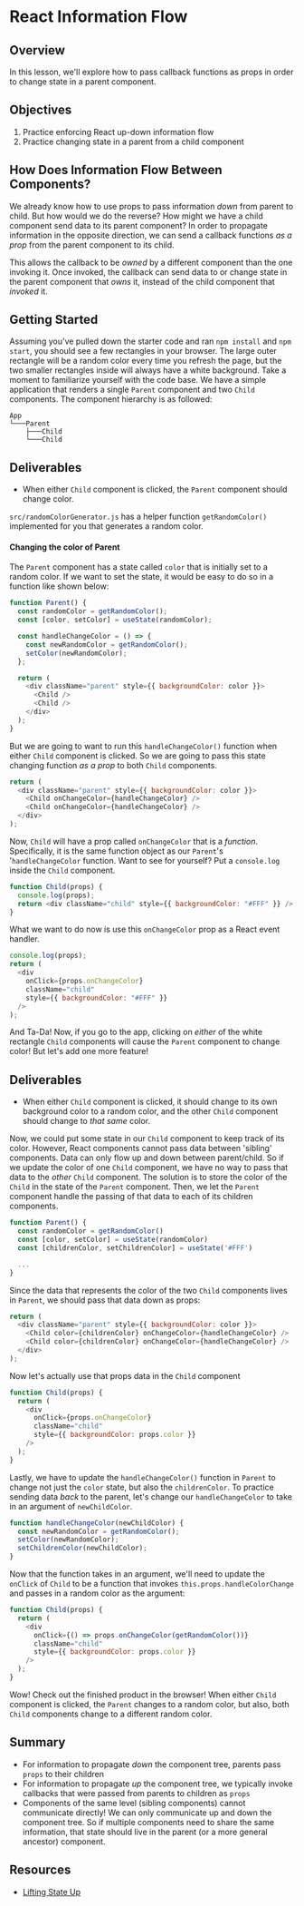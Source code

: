# React Information Flow

## Overview

In this lesson, we'll explore how to pass callback functions as props in order to change state in a parent component.

## Objectives

1. Practice enforcing React up-down information flow
2. Practice changing state in a parent from a child component

## How Does Information Flow Between Components?

We already know how to use props to pass information _down_ from parent to child.
But how would we do the reverse? How might we have a child component send data to
its parent component? In order to propagate information in the opposite direction,
we can send a callback functions _as a prop_ from the parent component to its child.

This allows the callback to be _owned_ by a different component than the one
invoking it. Once invoked, the callback can send data to or change state in the
parent component that _owns_ it, instead of the child component that _invoked_ it.

## Getting Started

Assuming you've pulled down the starter code and ran `npm install` and `npm start`,
you should see a few rectangles in your browser. The large outer rectangle will be a
random color every time you refresh the page, but the two smaller rectangles inside
will always have a white background. Take a moment to familiarize yourself with the
code base. We have a simple application that renders a single `Parent` component and
two `Child` components. The component hierarchy is as followed:

```
App
└───Parent
    ├───Child
    └───Child
```

## Deliverables

- When either `Child` component is clicked, the `Parent` component should change color.

`src/randomColorGenerator.js` has a helper function `getRandomColor()` implemented for
you that generates a random color.

#### Changing the color of Parent

The `Parent` component has a state called `color` that is initially set to a random color.
If we want to set the state, it would be easy to do so in a function like shown below:

```js
function Parent() {
  const randomColor = getRandomColor();
  const [color, setColor] = useState(randomColor);

  const handleChangeColor = () => {
    const newRandomColor = getRandomColor();
    setColor(newRandomColor);
  };

  return (
    <div className="parent" style={{ backgroundColor: color }}>
      <Child />
      <Child />
    </div>
  );
}
```

But we are going to want to run this `handleChangeColor()` function when either
`Child` component is clicked. So we are going to pass this state changing
function _as a prop_ to both `Child` components.

```js
return (
  <div className="parent" style={{ backgroundColor: color }}>
    <Child onChangeColor={handleChangeColor} />
    <Child onChangeColor={handleChangeColor} />
  </div>
);
```

Now, `Child` will have a prop called `onChangeColor` that is a _function_.
Specifically, it is the same function object as our `Parent`'s '`handleChangeColor`
function. Want to see for yourself? Put a `console.log` inside the `Child` component.

```js
function Child(props) {
  console.log(props);
  return <div className="child" style={{ backgroundColor: "#FFF" }} />;
}
```

What we want to do now is use this `onChangeColor` prop as a React event handler.

```js
console.log(props);
return (
  <div
    onClick={props.onChangeColor}
    className="child"
    style={{ backgroundColor: "#FFF" }}
  />
);
```

And Ta-Da! Now, if you go to the app, clicking on _either_ of the white
rectangle `Child` components will cause the `Parent` component to change color!
But let's add one more feature!

## Deliverables

- When either `Child` component is clicked, it should change to its own
  background color to a random color, and the other `Child` component should
  change to _that same_ color.

Now, we could put some state in our `Child` component to keep track of its
color. However, React components cannot pass data between 'sibling' components.
Data can only flow up and down between parent/child. So if we update the color
of one `Child` component, we have no way to pass that data to the _other_
`Child` component. The solution is to store the color of the `Child` in the
state of the `Parent` component. Then, we let the `Parent` component handle the
passing of that data to each of its children components.

```js
function Parent() {
  const randomColor = getRandomColor()
  const [color, setColor] = useState(randomColor)
  const [childrenColor, setChildrenColor] = useState('#FFF')

  ...
}
```

Since the data that represents the color of the two `Child` components lives in
`Parent`, we should pass that data down as props:

```js
return (
  <div className="parent" style={{ backgroundColor: color }}>
    <Child color={childrenColor} onChangeColor={handleChangeColor} />
    <Child color={childrenColor} onChangeColor={handleChangeColor} />
  </div>
);
```

Now let's actually use that props data in the `Child` component

```js
function Child(props) {
  return (
    <div
      onClick={props.onChangeColor}
      className="child"
      style={{ backgroundColor: props.color }}
    />
  );
}
```

Lastly, we have to update the `handleChangeColor()` function in `Parent` to
change not just the `color` state, but also the `childrenColor`. To practice
sending data _back_ to the parent, let's change our `handleChangeColor` to take
in an argument of `newChildColor`.

```js
function handleChangeColor(newChildColor) {
  const newRandomColor = getRandomColor();
  setColor(newRandomColor);
  setChildrenColor(newChildColor);
}
```

Now that the function takes in an argument, we'll need to update the `onClick`
of `Child` to be a function that invokes `this.props.handleColorChange` and passes
in a random color as the argument:

```js
function Child(props) {
  return (
    <div
      onClick={() => props.onChangeColor(getRandomColor())}
      className="child"
      style={{ backgroundColor: props.color }}
    />
  );
}
```

Wow! Check out the finished product in the browser! When either `Child`
component is clicked, the `Parent` changes to a random color, but also, both
`Child` components change to a different random color.

## Summary

- For information to propagate _down_ the component tree, parents pass `props`
  to their children
- For information to propagate _up_ the component tree, we typically invoke
  callbacks that were passed from parents to children as `props`
- Components of the same level (sibling components) cannot communicate directly!
  We can only communicate up and down the component tree. So if multiple
  components need to share the same information, that state should live in the
  parent (or a more general ancestor) component.

## Resources

- [Lifting State Up](https://reactjs.org/docs/lifting-state-up.html)
